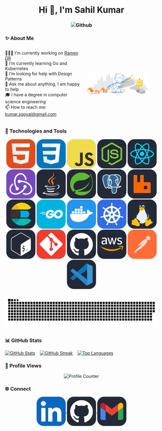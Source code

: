 <h1 align="center">Hi 👋, I'm Sahil Kumar</h1>

<h3 align="center"> 
    <img alt="Github" src="https://readme-typing-svg.herokuapp.com?color=F39C12&size=25&center=true&vCenter=true&lines=Hello!++Nice+to+meet+you+%3AD" />
</h3>

<h3> ✨ About Me </h3>

<div style="display: flex; align-items: center; justify-content: space-between;">
    <div style="flex: 1;">
        <ul style="list-style-type: none; padding: 0;">
            <li>👨🏽‍💻 I’m currently working on <a href="https://github.com/RamenDR/ramen">Ramen DR</a></li>
            <li>🌱 I’m currently learning Go and Kubernetes</li>
            <li>🤔 I’m looking for help with Design Patterns</li>
            <li>💬 Ask me about anything, I am happy to help</li>
            <li>🎓 I have a degree in computer science engineering</li>
            <li>📫 How to reach me: <a href="mailto:kumar.sgoyal@gmail.com">kumar.sgoyal@gmail.com</a></li>
        </ul>
    </div>
    <div style="flex: 1; text-align: cener;">
        <img width="80%" alt="Github" src="./icons/git-header.svg" style="margin-left: 20px;"/>
    </div>

</div>

<h3> 🔧 Technologies and Tools </h3>

<div style="text-align: center;">
    <img src="./icons/html.svg" alt="HTML" />
    <img src="./icons/css.svg" alt="CSS" />
    <img src="./icons/js.svg" alt="JavaScript" />
    <img src="./icons/nodejs.svg" alt="Nodejs" />
    <img src="./icons/react.svg" alt="React" />
    <img src="./icons/redux.svg" alt="Redux" />
    <img src="./icons/java.svg" alt="JAVA" />
    <img src="./icons/spring.svg" alt="Spring" />
    <img src="./icons/postgres.svg" alt="Postgres" />
    <img src="./icons/rabbitmq.svg" alt="Rabbitmq" />
    <img src="./icons/elasticsearch.svg" alt="Elasticsearch" />
    <img src="./icons/golang.svg" alt="Go" />
    <img src="./icons/docker.svg" alt="Docker" />
    <img src="./icons/kubernetes.svg" alt="Kubernetes" />
    <img src="./icons/linux.svg" alt="Linux" />
    <img src="./icons/bash.svg" alt="Bash" />
    <img src="./icons/git.svg" alt="Git" />
    <img src="./icons/github.svg" alt="Github" />
    <img src="./icons/aws.svg" alt="AWS" />
    <img src="./icons/postman.svg" alt="Postman" />
    <img src="./icons/vscode.svg" alt="VSCode" />
</div>

<div style="text-align: center; margin-top: 20px;">
    <img alt="Snake animation" src="./icons/github-contribution-grid-snake-dark.svg" style="max-width: 100%; height: auto;"/>
</div>

<h3> 📊 GitHub Stats </h3>

<div style="display: flex; gap: 1rem;">
    <a href="https://github.com/kumarsgoyal">
        <img height="172em" src="https://github-readme-stats.vercel.app/api?username=kumarsgoyal&show_icons=true&include_all_commits=true&theme=onedark" alt="GitHub Stats"/>
    </a>
    <a href="https://github.com/kumarsgoyal">
        <img height="172em"  src="https://streak-stats.demolab.com/?user=kumarsgoyal&theme=onedark" alt="GitHub Streak"/>
    </a>
    <a href="https://github.com/kumarsgoyal">
        <img height="172em" src="https://github-readme-stats-nine-beta-13.vercel.app/api/top-langs/?username=kumarsgoyal&layout=compact&langs_count=16&theme=onedark&include_all_commits=true" alt="Top Languages"/>
    </a>
</div>

<h3> 👀  Profile Views </h3>
<p align="center"> 
    <img src="https://profile-counter.glitch.me/kumarsgoyal/count.svg" alt="Profile Counter">
</p>

<h3> 🌐 Connect </h3>

<p align="center">
    <a href="https://www.linkedin.com/in/kumarsgoyal/" target="blank">
        <img align="center" src="./icons/linkedin.svg" alt="https://www.linkedin.com/in/kumarsgoyal/"/>
    </a>
    <a href="https://github.com/kumarsgoyal" target="blank">
        <img align="center" src="./icons/github.svg" alt="https://github.com/kumarsgoyal"/>
    </a>
    <a href="mailto:kumar.sgoyal@gmail.com" target="blank">
        <img align="center" src="./icons/gmail.svg" alt="mailto:kumar.sgoyal@gmail.com"  />
    </a>
</p>
